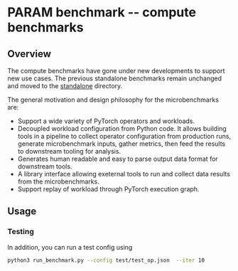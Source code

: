 # PARAM benchmark -- compute benchmarks

## Overview
The compute benchmarks have gone under new developments to support new use cases. The previous standalone benchmarks remain unchanged and moved to the [standalone](standalone) directory.

The general motivation and design philosophy for the microbenchmarks are:
* Support a wide variety of PyTorch operators and workloads.
* Decoupled workload configuration from Python code. It allows building tools in a pipeline to collect operator configuration from production runs, generate microbenchmark inputs, gather metrics, then feed the results to downstream tooling for analysis.
* Generates human readable and easy to parse output data format for downstream tools.
* A library interface allowing exeternal tools to run and collect data results from the microbenchmarks.
* Support replay of workload through PyTorch execution graph.

## Usage



### Testing




In addition, you can run a test config using
```bash
python3 run_benchmark.py --config test/test_op.json  --iter 10
```

